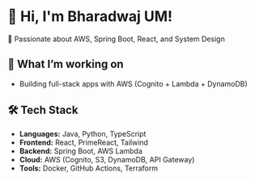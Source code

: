 # 👋 Hi, I'm Bharadwaj UM!
 
🚀 Passionate about AWS, Spring Boot, React, and System Design  

## 🧠 What I’m working on
- Building full-stack apps with AWS (Cognito + Lambda + DynamoDB)

## 🛠️ Tech Stack
- **Languages:** Java, Python, TypeScript  
- **Frontend:** React, PrimeReact, Tailwind  
- **Backend:** Spring Boot, AWS Lambda  
- **Cloud:** AWS (Cognito, S3, DynamoDB, API Gateway)  
- **Tools:** Docker, GitHub Actions, Terraform  

